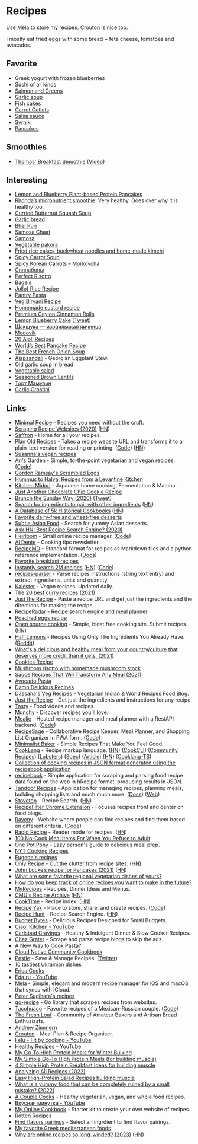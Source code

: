 # Recipes

Use [Mela](https://mela.recipes/) to store my recipes. [Crouton](https://crouton.app/) is nice too.

I mostly eat fried eggs with some bread + feta cheese, tomatoes and avocados.

## Favorite

- Greek yogurt with frozen blueberries
- Sushi of all kinds
- [Salmon and Greens](https://youtu.be/jeLtlAh0ZgY?t=479)
- [Garlic soup](https://themodernproper.com/garlic-soup)
- [Fish cakes](https://www.bbcgoodfood.com/recipes/ultimate-fish-cakes)
- [Carrot Cutlets](https://www.bawarchi.com/recipe/carrot-cutlet-oetuBkeechece.html)
- [Salsa sauce](https://www.reddit.com/r/SalsaSnobs/comments/zqadld/the_best_batch_ive_made_recently/)
- [Syrniki](https://www.babaganosh.org/syrniki-russian-cheese-pancakes/)
- [Pancakes](https://www.youtube.com/watch?v=vkcHmpKxFwg)

## Smoothies

- [Thomas' Breakfast Smoothie](https://docs.google.com/spreadsheets/d/1sgtbqVnotvY1Ir2S60J9m62yGPVkm2nRmbwrfZAoc6Y/htmlview) ([Video](https://www.youtube.com/watch?v=fyyKrMeNPBM))

## Interesting

- [Lemon and Blueberry Plant-based Protein Pancakes](https://www.nuzest.co.uk/blogs/recipes/lemon-and-blueberry-protein-pancakes)
- [Rhonda’s micronutrient smoothie](https://www.foundmyfitness.com/reports/micronutrient-smoothie.pdf). Very healthy. Goes over why it is healthy too.
- [Curried Butternut Squash Soup](https://minimalistbaker.com/curried-butternut-squash-soup/#wprm-recipe-container-35467)
- [Garlic bread](https://www.simplyrecipes.com/recipes/garlic_bread/)
- [Bhel Puri](https://www.vegrecipesofindia.com/bhel-puri-mumbai-bhel-puri/)
- [Samosa Chaat](https://www.cookwithmanali.com/samosa-chaat/)
- [Samosa](https://www.indianhealthyrecipes.com/samosa-recipe-make-samosa/)
- [Vegetable pakora](https://www.indianhealthyrecipes.com/pakora-recipe-vegetable-pakora-pakoda/)
- [Fried rice cakes, buckwheat noodles and home-made kimchi](https://merveilles.town/web/statuses/107050455161556153)
- [Spicy Carrot Soup](https://www.teamten.com/lawrence/recipes/spicy-carrot-soup/)
- [Spicy Korean Carrots – Morkovcha](https://letthebakingbegin.com/spicy-korean-carrots/)
- [Синнабоны](https://twitter.com/Khlystova_AP/status/1188421276416786432)
- [Perfect Risotto](https://tasty.co/recipe/mushroom-risotto)
- [Bagels](https://github.com/andrewkern/bagels)
- [Jollof Rice Recipe](https://cooking.nytimes.com/recipes/1018069-jollof-rice)
- [Pantry Pasta](https://www.youtube.com/watch?v=AHgsNybwusc)
- [Veg Biryani Recipe](https://www.indianhealthyrecipes.com/veg-biryani/)
- [Homemade custard recipe](https://www.bbcgoodfood.com/recipes/homemade-custard)
- [Premium Ceylon Cinnamon Rolls](https://www.youtube.com/watch?v=fyvMDqlfNPc)
- [Lemon Blueberry Cake](https://carlsbadcravings.com/lemon-blueberry-cake/) ([Tweet](https://twitter.com/ferrisjabr/status/1528513907232415745))
- [Шакшука — израильская яичница](https://www.youtube.com/watch?v=FSJeOFjO5SE)
- [Medovik](https://www.reddit.com/r/food/comments/vt64dj/homemade_my_first_attempt_at_medovik_an_eastern/)
- [20 Aioli Recipes](https://www.brit.co/aioli-recipes/)
- [World’s Best Pancake Recipe](https://kottke.org/09/10/the-worlds-best-pancake-recipe)
- [The Best French Onion Soup](https://andrewzimmern.com/recipes/the-best-french-onion-soup/)
- [Ajapsandali](https://nofrillskitchen.com/ajapsandali-recipe/) - Georgian Eggplant Stew.
- [Old garlic soup in bread](https://www.youtube.com/watch?v=rSpHokFp7Js)
- [Vegetable salad](https://www.reddit.com/r/PlantBasedDiet/comments/yyp19l/where_did_our_lunch_go/)
- [Seasoned Brown Lentils](https://www.acouplecooks.com/seasoned-brown-lentils/)
- [Торт Мамулин](https://www.youtube.com/watch?v=Pxys9FxJQsc)
- [Garlic Crostini](https://www.youtube.com/watch?v=26ixBG5LCXk)

## Links

- [Minimal Recipe](https://minimalrecipe.com/) - Recipes you need without the cruft.
- [Scraping Recipe Websites (2020)](https://www.benawad.com/scraping-recipe-websites/) ([HN](https://news.ycombinator.com/item?id=23142220))
- [Saffron](https://www.mysaffronapp.com/) - Home for all your recipes.
- [Plan Old Recipes](https://www.plainoldrecipe.com/) - Takes a recipe website URL and transforms it to a plain-text version for reading or printing. ([Code](https://github.com/poundifdef/plainoldrecipe)) ([HN](https://news.ycombinator.com/item?id=23648864))
- [Susanna's vegan recipes](https://www.instagram.com/susannawurz.cooking/)
- [Ari's Garden](https://arisgarden.theiceshelf.com/) - Simple, to-the-point vegetarian and vegan recipes. ([Code](https://github.com/theiceshelf/arisgarden))
- [Gordon Ramsay's Scrambled Eggs](https://www.youtube.com/watch?v=PUP7U5vTMM0)
- [Hummus to Halva: Recipes from a Levantine Kitchen](https://www.goodreads.com/book/show/53757692-hummus-to-halva)
- [Kitchen Midori](https://www.instagram.com/kitchen_midori/) - Japanese home cooking, Fermentation & Matcha.
- [Just Another Chocolate Chip Cookie Recipe](https://www.arvarik.com/just-another-chocolate-chip-cookie-recipe)
- [Brunch the Sunday Way (2020)](https://www.goodreads.com/book/show/53004549-brunch-the-sunday-way) ([Tweet](https://twitter.com/dan_abramov/status/1281010364721881088))
- [Search for ingredients to pair with other ingredients](https://www.kulinarian.com/flavor-pairings/) ([HN](https://news.ycombinator.com/item?id=23997271))
- [A Database of 5k Historical Cookbooks](https://www.atlasobscura.com/articles/how-to-find-historic-cookbooks) ([HN](https://news.ycombinator.com/item?id=24154417))
- [Favorite dairy-free and wheat-free desserts](https://merveilles.town/@lrhodes/104832099711215455)
- [Subtle Asian Food](https://subtleasianfood.com/) - Search for yummy Asian desserts.
- [Ask HN: Best Recipe Search Engine? (2020)](https://news.ycombinator.com/item?id=24630023)
- [Heirloom](https://useheirloom.com/) - Small online recipe manager. ([Code](https://github.com/hrescak/useheirloom))
- [Al Dente](https://aldente.substack.com/) - Cooking tips newsletter.
- [RecipeMD](https://github.com/tstehr/RecipeMD) - Standard format for recipes as Markdown files and a python reference implementation. ([Docs](https://recipemd.org/))
- [Favorite breakfast recipes](https://www.instagram.com/susannawurz.cooking/guide/my-favorite-breakfast-recipes/17908740661558387/)
- [Instantly search 2M recipes](https://recipe-search.typesense.org/) ([HN](https://news.ycombinator.com/item?id=25365397)) ([Code](https://github.com/typesense/showcase-recipe-search))
- [recipes-parser](https://github.com/Charlie85270/recipes-parser) - Parse recipes instructions (string text entry) and extract ingredients, units and quantity.
- [Kalester](https://kalester.com/) - Vegan recipes. Updated daily.
- [The 20 best curry recipes (2021)](https://www.theguardian.com/food/2021/jan/25/the-20-best-curry-recipes)
- [Just the Recipe](https://www.justtherecipe.app/) - Paste a recipe URL and get just the ingredients and the directions for making the recipe.
- [RecipeRadar](https://www.reciperadar.com/) - Recipe search engine and meal planner.
- [Poached eggs recipe](https://www.youtube.com/watch?v=yifZtA3uF-E)
- [Open source cooking](https://opensource.cooking/) - Simple, bloat free cooking site. Submit recipes. ([HN](https://news.ycombinator.com/item?id=26727700))
- [Half Lemons](https://www.halflemons.com/) - Recipes Using Only The Ingredients You Already Have. ([Reddit](https://www.reddit.com/r/apple/comments/n36hlp/i_launched_my_first_app_on_the_app_store_half/))
- [What's a delicious and healthy meal from your country/culture that deserves more credit than it gets. (2021)](https://www.reddit.com/r/nutrition/comments/na150w/whats_a_delicious_and_healthy_meal_from_your/)
- [Cookies Recipe](https://tilman.dev/blog/2021/02/click-here-to-accept-cookies/)
- [Mushroom risotto with homemade mushroom stock](https://www.youtube.com/watch?v=rjQ65Lu1voU)
- [Sauce Recipes That Will Transform Any Meal (2021)](https://www.nytimes.com/2021/07/12/dining/sauce-recipes-condiments-dressings-toppings.html)
- [Avocado Pasta](https://damndelicious.net/2014/06/20/avocado-pasta/)
- [Damn Delicious Recipes](https://damndelicious.net/recipe-index/)
- [Dassana's Veg Recipes](https://www.vegrecipesofindia.com/) - Vegetarian Indian & World Recipes Food Blog.
- [Just the Recipe](https://www.justtherecipe.com/) - Get just the ingredients and instructions for any recipe.
- [Tasty](https://tasty.co/) - Food videos and recipes.
- [Munchy](https://joinmunchy.com/) - Discover recipes you'll love.
- [Mealie](https://hay-kot.github.io/mealie/) - Hosted recipe manager and meal planner with a RestAPI backend. ([Code](https://github.com/hay-kot/mealie))
- [RecipeSage](https://recipesage.com/#/welcome) - Collaborative Recipe Keeper, Meal Planner, and Shopping List Organizer in PWA form. ([Code](https://github.com/julianpoy/RecipeSage))
- [Minimalist Baker](https://minimalistbaker.com/) - Simple Recipes That Make You Feel Good.
- [CookLang](https://cooklang.org/) - Recipe markup language. ([HN](https://news.ycombinator.com/item?id=28997309)) ([CookCLI](https://github.com/cooklang/CookCLI)) ([Community Recipes](https://github.com/cooklang/recipes)) ([Lobsters](https://lobste.rs/s/dihrpr/cooklang_recipe_markup_language)) ([Spec](https://github.com/cooklang/spec)) ([Article](https://briansunter.com/blog/cooklang/)) ([HN](https://news.ycombinator.com/item?id=30582877)) ([Cooklang-TS](https://github.com/cooklang/cooklang-ts))
- [Collection of cooking recipes in JSON format generated using the recipebook application](https://github.com/dpapathanasiou/recipes)
- [recipebook](https://github.com/dpapathanasiou/recipebook) - Simple application for scraping and parsing food recipe data found on the web in hRecipe format, producing results in JSON.
- [Tandoor Recipes](https://github.com/TandoorRecipes/recipes) - Application for managing recipes, planning meals, building shopping lists and much much more. ([Docs](https://docs.tandoor.dev/)) ([Web](https://tandoor.dev/))
- [Stovetop](https://stovetop.app/) - Recipe Search. ([HN](https://news.ycombinator.com/item?id=29161585))
- [RecipeFilter Chrome Extension](https://github.com/sean-public/RecipeFilter) - Focuses recipes front and center on food blogs.
- [Raveny](https://raveny.netlify.app/search) - Website where people can find recipes and find them based on different criteria. ([Code](https://github.com/tigerabrodi/Raveny))
- [Rapid Recipe](https://rapidrecipe.reichel.dev/) - Reader mode for recipes. ([HN](https://news.ycombinator.com/item?id=29379415))
- [100 No-Cook Meal Items For When You Refuse to Adult](https://blackgirllostkeys.com/adhd/100-no-cook-meal-items/)
- [One Pot Pony](https://onepotpony.com/) - Lazy person's guide to delicious meal prep.
- [NYT Cooking Recipes](https://cooking.nytimes.com/)
- [Eugene's recipes](https://eed3si9n.com/recipes/)
- [Only Recipe](https://showcase.onlyrecipe.app/) - Cut the clutter from recipe sites. ([HN](https://news.ycombinator.com/item?id=29795482))
- [John Locke’s recipe for Pancakes (2021)](https://rarecooking.com/2021/12/14/john-lockes-recipe-for-pancakes/) ([HN](https://news.ycombinator.com/item?id=30132612))
- [What are some favorite regional vegetarian dishes of yours?](https://www.reddit.com/r/AskEurope/comments/sjehhq/what_are_some_favourite_regional_vegetarian/)
- [How do you keep track of online recipes you want to make in the future?](https://twitter.com/hels/status/1496122916836200451)
- [MyRecipes](https://www.myrecipes.com/) - Recipes, Dinner Ideas and Menus.
- [CMU's Recipe Archive](https://www.cs.cmu.edu/~mjw/recipes/) ([HN](https://news.ycombinator.com/item?id=30814323))
- [CookTime](https://letscooktime.com/) - Recipe index. ([HN](https://news.ycombinator.com/item?id=31201528))
- [Recipe Yak](https://recipeyak.com/) - Place to store, share, and create recipes. ([Code](https://github.com/recipeyak/recipeyak))
- [Recipe Hunt](https://recipehunt.app/) - Recipe Search Engine. ([HN](https://news.ycombinator.com/item?id=31284873))
- [Budget Bytes](https://www.budgetbytes.com/) - Delicious Recipes Designed for Small Budgets.
- [Ciao! Kitchen - YouTube](https://www.youtube.com/c/CiaoKitchen/videos)
- [Carlsbad Cravings](https://carlsbadcravings.com/) - Healthy & Indulgent Dinner & Slow Cooker Recipes.
- [Chez Grater](https://github.com/dfithian/chez-grater) - Scrape and parse recipe blogs to skip the ads.
- [A New Way to Cook Pasta?](https://www.seriouseats.com/how-to-cook-pasta-salt-water-boiling-tips-the-food-lab)
- [Cloud Native Community Cookbook](https://github.com/cncf/cloud-native-community-cookbook)
- [Pestle](https://apps.apple.com/au/app/pestle-kitchen-recipe-book/id1574776971) - Save & Manage Recipes. ([Twitter](https://twitter.com/pestlechef))
- [10 tastiest Ukrainian dishes](https://ukraineworld.org/articles//ukraine-explained/eat-ukraine-10-tastiest-ukrainian-dishes)
- [Erica Cooks](https://ericaxu.github.io/quantified-chef/)
- [Eda.ru - YouTube](https://www.youtube.com/c/edaru/videos)
- [Mela](https://mela.recipes/) - Simple, elegant and modern recipe manager for iOS and macOS that syncs with iCloud.
- [Peter Sugihara's recipes](https://campsh.com/recipes)
- [go-recipe](https://github.com/kkyr/go-recipe) - Go library that scrapes recipes from websites.
- [Tacohuaco](https://tacohuaco.co/) - Favorite recipes of a Mexican-Russian couple. ([Code](https://github.com/tacohuaco/tacohuaco))
- [The Fresh Loaf](https://www.thefreshloaf.com/) - Community of Amateur Bakers and Artisan Bread Enthusiasts.
- [Andrew Zimmern](https://andrewzimmern.com/)
- [Crouton](https://crouton.app/) - Meal Plan & Recipe Organiser.
- [Felu - Fit by cooking - YouTube](https://www.youtube.com/c/FeluFitbycooking/videos)
- [Healthy Recipes - YouTube](https://www.youtube.com/@GesundeRezepteDE/videos)
- [My Go-To High Protein Meals for Winter Bulking](https://www.youtube.com/watch?v=9S1p0BWXEJI)
- [My Simple Go-To High Protein Meals (for building muscle)](https://www.youtube.com/watch?v=jvvAP7UVxIs)
- [4 Simple High Protein Breakfast Ideas for building muscle](https://www.youtube.com/watch?v=ZcYM6Dfh4oY)
- [Analyzing All Recipes (2022)](https://wcedmisten.fyi/post/analyzing-all-recipes/)
- [Easy High-Protein Salad Recipes building muscle](https://www.youtube.com/watch?v=3SwWdS-tnIk)
- [What is a yummy food that can be completely ruined by a small mistake? (2022)](https://www.reddit.com/r/Cooking/comments/z845eg/what_is_a_yummy_food_that_can_be_completely/)
- [A Couple Cooks](https://www.acouplecooks.com/) - Healthy vegetarian, vegan, and whole food recipes.
- [Вкусная минутка - YouTube](https://www.youtube.com/@tastyminute/videos)
- [My Online Cookbook](https://github.com/maeligg/my-online-cookbook) - Starter kit to create your own website of recipes.
- [Rotten Recipes](https://rotten.recipes/)
- [Find flavors pairings](https://rotten.recipes/find/pairings) - Select an ingrdient to find flavor pairings.
- [My favorite Greek mediterranean foods](https://www.reddit.com/r/nutrition/comments/10hr5xz/my_favourite_greek_mediterranean_foods/)
- [Why are online recipes so long-winded? (2023)](https://jjpryor.substack.com/p/why-are-online-recipes-always-so) ([HN](https://news.ycombinator.com/item?id=34611222))
